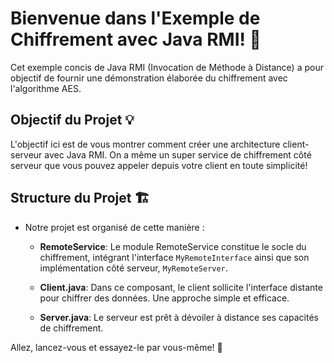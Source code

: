 # Bienvenue dans l'Exemple de Chiffrement avec Java RMI! 🚀

Cet exemple concis de Java RMI (Invocation de Méthode à Distance) a pour objectif de fournir une démonstration élaborée du chiffrement avec l'algorithme AES.

## Objectif du Projet 💡

L'objectif ici est de vous montrer comment créer une architecture client-serveur avec Java RMI. On a même un super service de chiffrement côté serveur que vous pouvez appeler depuis votre client en toute simplicité!

## Structure du Projet 🏗️

- Notre projet est organisé de cette manière :

    - **RemoteService**: Le module RemoteService constitue le socle du chiffrement, intégrant l'interface `MyRemoteInterface` ainsi que son implémentation côté serveur, `MyRemoteServer`.

    - **Client.java**: Dans ce composant, le client sollicite l'interface distante pour chiffrer des données. Une approche simple et efficace.

    - **Server.java**: Le serveur est prêt à dévoiler à distance ses capacités de chiffrement.

Allez, lancez-vous et essayez-le par vous-même! 🌟


